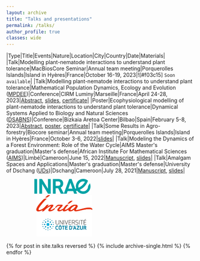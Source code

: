```yaml
---
layout: archive
title: "Talks and presentations"
permalink: /talks/
author_profile: true
classes: wide
---
```



|Type|Title|Events|Nature|Location|City|Country|Date|Materials|
|Talk|Modelling plant-nematode interactions to understand plant tolerance|MacBiosCore Seminar|Annual team meeting|Porquerolles Islands|Island in Hyères|France|October 16-19, 2023|![#f03c15] `Soon available`|
|Talk|Modelling plant-nematode interactions to understand plant tolerance|Mathematical Population Dynamics, Ecology and Evolution ([MPDEE](https://conferences.cirm-math.fr/2769.html))|Conference|CIRM Luminy|Marseille|France|April 24-28, 2023|[Abstract](../../files/abstract_marseille_april_2023.pdf), [slides](../../files/talk_marseille_april_2023.pdf), [certificate](../../files/certificate_mpdee_conf_april_2023.pdf)|
|Poster|Ecophysiological modelling of plant-nematode interactions to understand plant tolerance|Dynamical Systems Applied to Biology and Natural Sciences ([DSABNS](https://sites.google.com/bcamath.org/dsabns2023/home?authuser=0))|Conference|Bizkaia Aretoa Center|Bilbao|Spain|February 5-8, 2023|[Abstract](../../files/abstract_dsabns_conf_feb_2023.pdf), [poster](../../files/poster_dsabns_conf_feb_2023.pdf), [certificate](../../files/certificate_dsabns_conf_feb_2023.pdf)|
|Talk|Some Results in Agro-forestry|Biocore seminar|Annual team meeting|Porquerolles Islands|Island in Hyères|France|October 3-6, 2022|[slides](../../files/porquerolles_seminar_october_2022.pdf)|
|Talk|Modeling the Dynamics of a Forest Environment: Role of the Water Cycle|AIMS Master's graduation|Master's defense|African Institute For Mathematical Sciences ([AIMS](https://aims-cameroon.org/))|Limbé|Cameroon|June 15, 2022|[Manuscript](../../files/aims_master_thesis_2022.pdf), [slides](../../files/aims_thesis_defense_june_2022.pdf)|
|Talk|Amalgam Spaces and Applications|Master's graduation|Master's defense|University of Dschang ([UDs](https://www.univ-dschang.org/))|Dschang|Cameroon|July 28, 2021|[Manuscript](../../files/uds_master_thesis_2021.pdf), [slides](../../files/uds_thesis_defense_july_2021.pdf)|

<img src="../images/Inrae.png" width="150" hspace="75"> <img src="../images/Inria.png" width="150" hspace="80"> <img src="../images/UCA1.jpg" width="150" hspace="80"><br clear="left">

{% for post in site.talks reversed %}
  {% include archive-single.html %}
{% endfor %}
